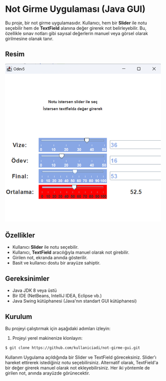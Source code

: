 # Not Girme Uygulaması (Java GUI)

Bu proje, bir not girme uygulamasıdır. Kullanıcı, hem bir **Slider** ile notu seçebilir hem de **TextField** alanına değer girerek not belirleyebilir. Bu, özellikle sınav notları gibi sayısal değerlerin manuel veya görsel olarak girilmesine olanak tanır.


## Resim
![1](https://github.com/FurkanUtkayDemirbas/java-point-slider/blob/main/1.png)


## Özellikler

- Kullanıcı **Slider** ile notu seçebilir.
- Kullanıcı, **TextField** aracılığıyla manuel olarak not girebilir.
- Girilen not, ekranda anında gösterilir.
- Basit ve kullanıcı dostu bir arayüze sahiptir.

## Gereksinimler

- Java JDK 8 veya üstü
- Bir IDE (NetBeans, IntelliJ IDEA, Eclipse vb.)
- Java Swing kütüphanesi (Java'nın standart GUI kütüphanesi)

## Kurulum

Bu projeyi çalıştırmak için aşağıdaki adımları izleyin:

1. Projeyi yerel makinenize klonlayın:

```bash
$ git clone https://github.com/kullaniciadi/not-girme-gui.git

```

Kullanım
Uygulama açıldığında bir Slider ve TextField göreceksiniz.
Slider'ı hareket ettirerek istediğiniz notu seçebilirsiniz.
Alternatif olarak, TextField'a bir değer girerek manuel olarak not ekleyebilirsiniz.
Her iki yöntemle de girilen not, anında arayüzde görünecektir.














